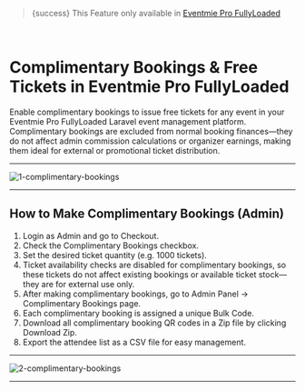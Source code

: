 <!--
Meta Description: Learn how to create complimentary bookings and free tickets in Eventmie Pro FullyLoaded. Step-by-step guide for admins to manage external bookings, generate QR codes, and export attendee lists in your Laravel event management platform.
Meta Keywords: complimentary bookings, free tickets, Eventmie Pro FullyLoaded, Laravel complimentary booking, admin, external bookings, QR code, attendee export, event management, Classiebit
-->
> {success} This Feature only available in [Eventmie Pro FullyLoaded](https://classiebit.com/eventmie-pro-fullyloaded)

<br>

# Complimentary Bookings & Free Tickets in Eventmie Pro FullyLoaded

Enable complimentary bookings to issue free tickets for any event in your Eventmie Pro FullyLoaded Laravel event management platform. Complimentary bookings are excluded from normal booking finances—they do not affect admin commission calculations or organizer earnings, making them ideal for external or promotional ticket distribution.

---

![1-complimentary-bookings](/images/v2/EventmieProFullyLoadedV2.0/1-complimentary-bookings.webp "1-complimentary-bookings")

---

## How to Make Complimentary Bookings (Admin)

1. Login as Admin and go to Checkout.
2. Check the Complimentary Bookings checkbox.
3. Set the desired ticket quantity (e.g. 1000 tickets).
4. Ticket availability checks are disabled for complimentary bookings, so these tickets do not affect existing bookings or available ticket stock—they are for external use only.
5. After making complimentary bookings, go to Admin Panel -> Complimentary Bookings page.
6. Each complimentary booking is assigned a unique Bulk Code.
7. Download all complimentary booking QR codes in a Zip file by clicking Download Zip.
8. Export the attendee list as a CSV file for easy management.

---

![2-complimentary-bookings](/images/v2/EventmieProFullyLoadedV2.0/2-complimentary-bookings.webp "2-complimentary-bookings")

---
